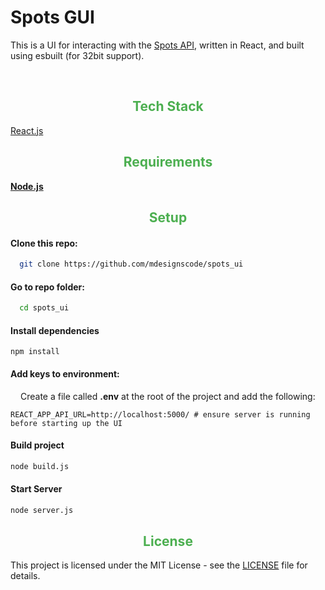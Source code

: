 # Spots GUI

This is a UI for interacting with the [Spots API](https://github.com/mdesignscode/spots_flask), written in React, and built using esbuilt (for 32bit support).

<br/>

<h2 style="text-align: center; color: #4CAF50;">Tech Stack</h2>

[React.js](https://react.dev)

<h2 style="text-align: center; color: #4CAF50;">Requirements</h2>

<strong><a href="https://nodejs.org/en/download/">Node.js</a></strong>

<h2 style="text-align: center; color: #4CAF50;">Setup</h2>

<h4>Clone this repo:</h4>

```bash
  git clone https://github.com/mdesignscode/spots_ui
```

<h4>Go to repo folder:</h4>

```bash
  cd spots_ui
```

<h4>Install dependencies</h4>

```npm
npm install
```

<h4>Add keys to environment:</h4>

<p style="margin-left: 1rem;">Create a file called <strong>.env</strong> at the root of the project and add the following:</p>

    REACT_APP_API_URL=http://localhost:5000/ # ensure server is running before starting up the UI

<h4>Build project</h4>

```bash
node build.js
```

<h4>Start Server</h4>

```bash
node server.js
```

<h2 style="text-align: center; color: #4CAF50;">License</h2>

This project is licensed under the MIT License - see the [LICENSE](LICENSE) file for details.


